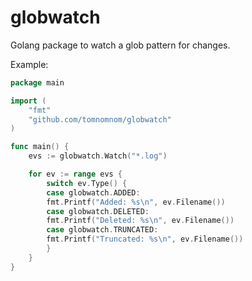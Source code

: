 # globwatch

Golang package to watch a glob pattern for changes.

Example:

```go
package main

import (
    "fmt"
    "github.com/tomnomnom/globwatch"
)

func main() {
    evs := globwatch.Watch("*.log")

    for ev := range evs {
        switch ev.Type() {
        case globwatch.ADDED:
        fmt.Printf("Added: %s\n", ev.Filename())
        case globwatch.DELETED:
        fmt.Printf("Deleted: %s\n", ev.Filename())
        case globwatch.TRUNCATED:
        fmt.Printf("Truncated: %s\n", ev.Filename())
        }
    }
}
```
